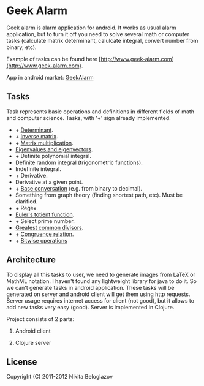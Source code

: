 # Geek Alarm

Geek alarm is alarm application for android. It works as usual alarm application, but to turn it off you need to solve several math or computer tasks (calculate matrix determinant, calulcate integral, convert number from binary, etc).

Example of tasks can be found here [http://www.geek-alarm.com](http://www.geek-alarm.com).

App in android market: [GeekAlarm](http://market.android.com/details?id=com.geek_alarm.android)

## Tasks

Task represents basic operations and definitions in different fields of math and computer science.
Tasks, with '+' sign already implemented.

* \+ [Determinant](http://en.wikipedia.org/wiki/Determinant).
* \+ [Inverse matrix](http://en.wikipedia.org/wiki/Inverse_matrix).
* \+ [Matrix multiplication](http://en.wikipedia.org/wiki/Matrix_multiplication).
* [Eigenvalues and eigenvectors](http://en.wikipedia.org/wiki/Eigenvalue,_eigenvector_and_eigenspace).
* \+ Definite polynomial integral.
* Definite random integral (trigonometric functions).
* Indefinite integral.
* \+ Derivative.
* Derivative at a given point.
* \+ [Base conversation](http://en.wikipedia.org/wiki/Base_conversion#Base_conversion) (e.g. from binary to decimal).
* Something from graph theory (finding shortest path, etc). Must be clarified.
* \+ Regex.
* [Euler's totient function](http://en.wikipedia.org/wiki/Euler%27s_totient_function).
* \+ Select prime number.
* [Greatest common divisors](http://en.wikipedia.org/wiki/Greatest_common_divisor).
* \+ [Congruence relation](http://en.wikipedia.org/wiki/Modular_arithmetic).
* \+ [Bitwise operations](http://en.wikipedia.org/wiki/Bitwise_operation)

## Architecture

To display all this tasks to user, we need to generate images from LaTeX or MathML notation. I haven't found any lightweight library for java to do it. So we can't generate tasks in android application. These tasks will be generated on server and android client will get them using http requests. Server usage requires internet access for client (not good), but it allows to add new tasks very easy (good). Server is implemented in Clojure.

Project consists of 2 parts:

 1. Android client

 2. Clojure server

## License

Copyright (C) 2011-2012 Nikita Beloglazov

